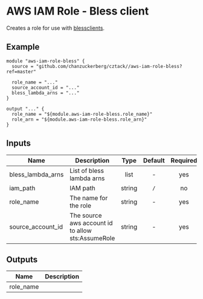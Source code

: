 # AWS IAM Role - Bless client

Creates a role for use with [blessclients](https://github.com/lyft/python-blessclient).

## Example

```hcl
module "aws-iam-role-bless" {
  source = "github.com/chanzuckerberg/cztack//aws-iam-role-bless?ref=master"

  role_name = "..."
  source_account_id = "..."
  bless_lambda_arns = "..."
}

output "..." {
  role_name = "${module.aws-iam-role-bless.role_name}"
  role_arn = "${module.aws-iam-role-bless.role_arn}"
}
```

<!-- START -->

## Inputs

| Name | Description | Type | Default | Required |
|------|-------------|:----:|:-----:|:-----:|
| bless_lambda_arns | List of bless lambda arns | list | - | yes |
| iam_path | IAM path | string | `/` | no |
| role_name | The name for the role | string | - | yes |
| source_account_id | The source aws account id to allow sts:AssumeRole | string | - | yes |

## Outputs

| Name | Description |
|------|-------------|
| role_name |  |

<!-- END -->
